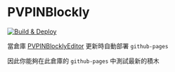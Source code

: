 # PVPINBlockly

[![Build & Deploy](https://github.com/PVPINStudio/PVPINBlocklyPreview/actions/workflows/deploy.yml/badge.svg)](https://github.com/PVPINStudio/PVPINBlocklyPreview/actions/workflows/deploy.yml)

當倉庫 [PVPINBlocklyEditor](https://github.com/PVPINStudio/PVPINBlocklyEditor/) 更新時自動部署 `github-pages`

因此你能夠在此倉庫的 `github-pages` 中測試最新的積木

